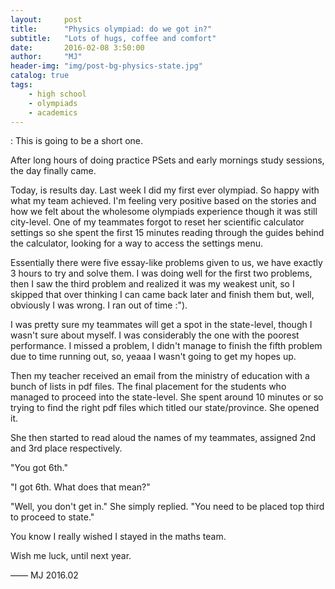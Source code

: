 ```yaml
---
layout:     post
title:      "Physics olympiad: do we got in?"
subtitle:   "Lots of hugs, coffee and comfort"
date:       2016-02-08 3:50:00
author:     "MJ"
header-img: "img/post-bg-physics-state.jpg"
catalog: true
tags:
    - high school
    - olympiads
    - academics
---
```

: This is going to be a short one.

After long hours of doing practice PSets and early mornings study sessions, the day finally came.

Today, is results day. Last week I did my first ever olympiad. So happy with what my team achieved. I'm feeling very positive based on the stories and how we felt about the wholesome olympiads experience though it was still city-level. One of my teammates forgot to reset her scientific calculator settings so she spent the first 15 minutes reading through the guides behind the calculator, looking for a way to access the settings menu. 

Essentially there were five essay-like problems given to us, we have exactly 3 hours to try and solve them. I was doing well for the first two problems, then I saw the third problem and realized it was my weakest unit, so I skipped that over thinking I can came back later and finish them but, well, obviously I was wrong. I ran out of time :").

I was pretty sure my teammates will get a spot in the state-level, though I wasn't sure about myself. I was considerably the one with the poorest performance. I missed a problem, I didn't manage to finish the fifth problem due to time running out, so, yeaaa I wasn't going to get my hopes up. 

Then my teacher received an email from the ministry of education with a bunch of lists in pdf files. The final placement for the students who managed to proceed into the state-level. She spent around 10 minutes or so trying to find the right pdf files which titled our state/province. She opened it. 

She then started to read aloud the names of my teammates, assigned 2nd and 3rd place respectively.

"You got 6th."

"I got 6th. What does that mean?"

"Well, you don't get in." She simply replied. "You need to be placed top third to proceed to state."

   You know I really wished I stayed in the maths team.
   
   Wish me luck, until next year. 

   —— MJ 2016.02